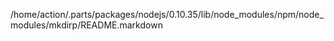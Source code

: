 /home/action/.parts/packages/nodejs/0.10.35/lib/node_modules/npm/node_modules/mkdirp/README.markdown